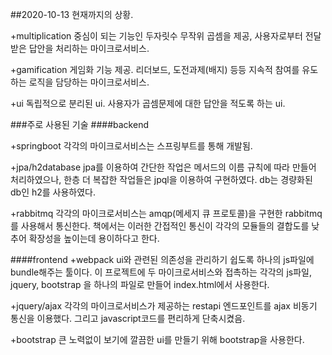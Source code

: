##2020-10-13
현재까지의 상황.

+multiplication
중심이 되는 기능인 두자릿수 무작위 곱셈을 제공, 사용자로부터 전달받은 답안을 처리하는 마이크로서비스.

+gamification
게임화 기능 제공. 리더보드, 도전과제(배지) 등등 지속적 참여를 유도하는 로직을 담당하는 마이크로서비스.

+ui
독립적으로 분리된 ui. 사용자가 곱셈문제에 대한 답안을 적도록 하는 ui.

###주로 사용된 기술
####backend

+springboot
각각의 마이크로서비스는 스프링부트를 통해 개발됨.

+jpa/h2database
jpa를 이용하여 간단한 작업은 메서드의 이름 규칙에 따라 만들어 처리하였으나, 한층 더 복잡한 작업들은 jpql을 이용하여 구현하였다.
db는 경량화된 db인 h2를 사용하였다.

+rabbitmq
각각의 마이크로서비스는 amqp(메세지 큐 프로토콜)을 구현한 rabbitmq 를 사용해서 통신한다.
책에서는 이러한 간접적인 통신이 각각의 모듈들의 결합도를 낮추어 확장성을 높이는데 용이하다고 한다.

####frontend
+webpack
ui와 관련된 의존성을 관리하기 쉽도록 하나의 js파일에 bundle해주는 툴이다.
이 프로젝트에 두 마이크로서비스와 접촉하는 각각의 js파일, jquery, bootstrap 을 하나의 파일로 만들어 index.html에서 사용한다.

+jquery/ajax
각각의 마이크로서비스가 제공하는 restapi 엔드포인트를 ajax 비동기 통신을 이용했다.
그리고 javascript코드를 편리하게 단축시켰음.

+bootstrap
큰 노력없이 보기에 깔끔한 ui를 만들기 위해 bootstrap을 사용한다.
